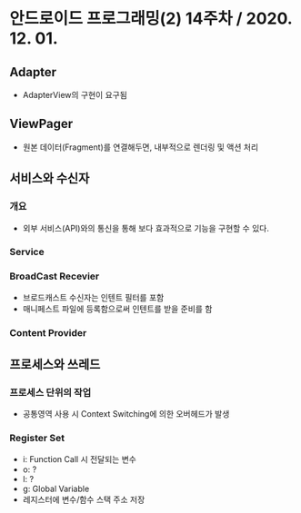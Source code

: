 # 안드로이드 프로그래밍(2) 14주차 / 2020. 12. 01.

## Adapter

* AdapterView의 구현이 요구됨

## ViewPager

* 원본 데이터(Fragment)를 연결해두면, 내부적으로 렌더링 및 액션 처리

## 서비스와 수신자

### 개요

* 외부 서비스(API)와의 통신을 통해 보다 효과적으로 기능을 구현할 수 있다.

### Service

### BroadCast Recevier

* 브로드캐스트 수신자는 인텐트 필터를 포함
* 매니페스트 파일에 등록함으로써 인텐트를 받을 준비를 함

### Content Provider

## 프로세스와 쓰레드

### 프로세스 단위의 작업

* 공통영역 사용 시 Context Switching에 의한 오버헤드가 발생

### Register Set

* i: Function Call 시 전달되는 변수
* o: ?
* l: ?
* g: Global Variable
* 레지스터에 변수/함수 스택 주소 저장

## 